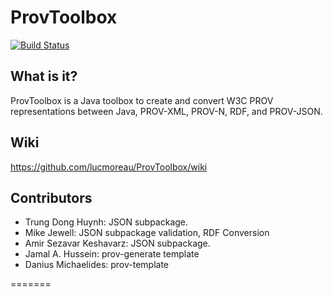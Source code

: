 ProvToolbox
===========
[![Build Status](https://travis-ci.org/lucmoreau/ProvToolbox.svg)](https://travis-ci.org/lucmoreau/ProvToolbox)

What is it?
-----------

ProvToolbox is a Java toolbox to create and convert W3C PROV representations between Java, PROV-XML, PROV-N, RDF, and PROV-JSON. 


Wiki
----

https://github.com/lucmoreau/ProvToolbox/wiki


Contributors
------------

 * Trung Dong Huynh: JSON subpackage.
 * Mike Jewell: JSON subpackage validation, RDF Conversion
 * Amir Sezavar Keshavarz: JSON subpackage.
 * Jamal A. Hussein: prov-generate template
 * Danius Michaelides: prov-template 
 
=======


